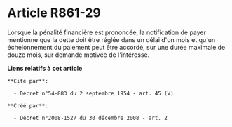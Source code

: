 # Article R861-29

Lorsque la pénalité financière est prononcée, la notification de payer mentionne  que la dette doit être réglée dans un délai
d'un mois et qu'un échelonnement du  paiement peut être accordé, sur une durée maximale de douze mois, sur demande  motivée
de l'intéressé.

**Liens relatifs à cet article**

	**Cité par**:

	  - Décret n°54-883 du 2 septembre 1954 - art. 45 (V)

	**Créé par**:

	  - Décret n°2008-1527 du 30 décembre 2008 - art. 2
